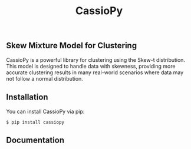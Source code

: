 <h1 align="center">CassioPy</h1><br>

## Skew Mixture Model for Clustering

CassioPy is a powerful library for clustering using the Skew-t distribution. This model is designed to handle data with skewness, providing more accurate clustering results in many real-world scenarios where data may not follow a normal distribution.


## Installation

You can install CassioPy via pip:

    $ pip install cassiopy

## Documentation

